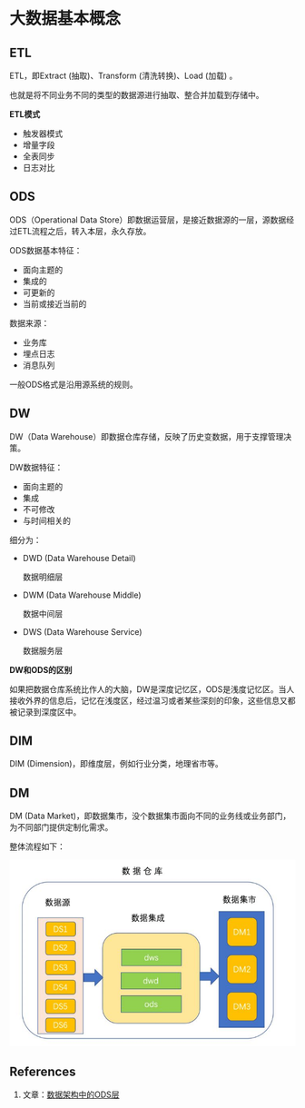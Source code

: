 # 大数据基本概念

## ETL

ETL，即Extract (抽取)、Transform (清洗转换)、Load (加载) 。

也就是将不同业务不同的类型的数据源进行抽取、整合并加载到存储中。

**ETL模式**

- 触发器模式
- 增量字段
- 全表同步
- 日志对比

## ODS

ODS（Operational Data Store）即数据运营层，是接近数据源的一层，源数据经过ETL流程之后，转入本层，永久存放。

ODS数据基本特征：

- 面向主题的
- 集成的
- 可更新的
- 当前或接近当前的

数据来源：

- 业务库
- 埋点日志
- 消息队列

一般ODS格式是沿用源系统的规则。

## DW

DW（Data Warehouse）即数据仓库存储，反映了历史变数据，用于支撑管理决策。

DW数据特征：

- 面向主题的
- 集成
- 不可修改
- 与时间相关的

细分为：

- DWD (Data Warehouse Detail)

  数据明细层

- DWM (Data Warehouse Middle)

  数据中间层

- DWS (Data Warehouse Service)

  数据服务层

**DW和ODS的区别**

如果把数据仓库系统比作人的大脑，DW是深度记忆区，ODS是浅度记忆区。当人接收外界的信息后，记忆在浅度区，经过温习或者某些深刻的印象，这些信息又都被记录到深度区中。

## DIM

DIM (Dimension)，即维度层，例如行业分类，地理省市等。

## DM

DM (Data Market)，即数据集市，没个数据集市面向不同的业务线或业务部门，为不同部门提供定制化需求。

整体流程如下：

![big_data_concept](bigdata_introduce_assets/big_data_concept.jpg)

## References

1. 文章：[数据架构中的ODS层](http://www.360doc.com/content/20/1126/15/31115656_948043216.shtml)